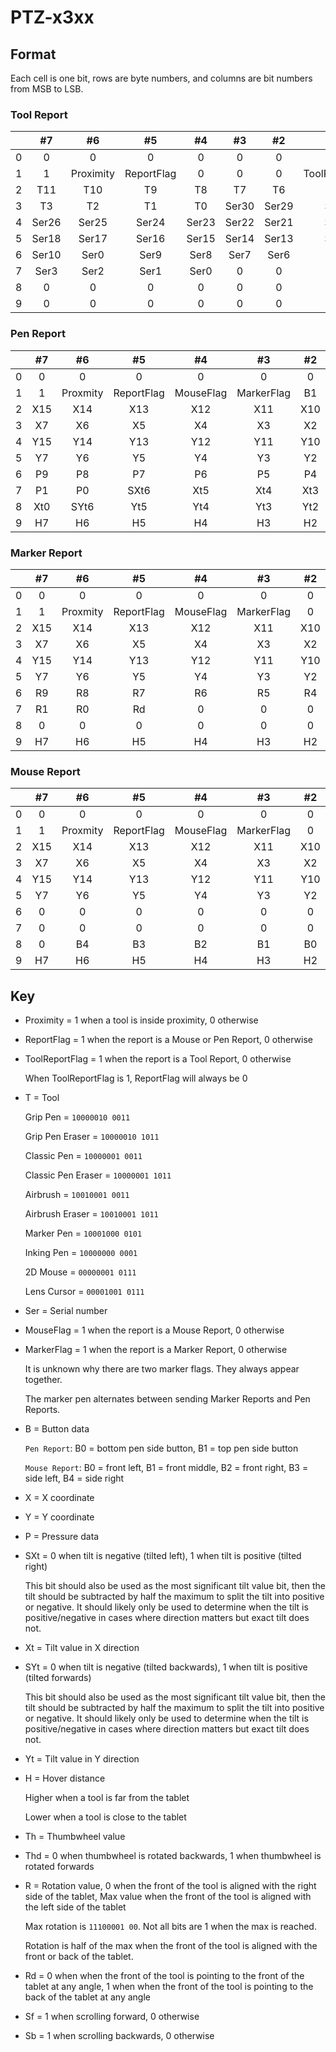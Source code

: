 # PTZ-x3xx

## Format

Each cell is one bit, rows are byte numbers, and columns are bit numbers from MSB to LSB.

### Tool Report

|   |   #7  |     #6    |     #5     |   #4  |   #3  |   #2  |       #1       |   #0  |
|:-:|:-----:|:---------:|:----------:|:-----:|:-----:|:-----:|:--------------:|:-----:|
| 0 |   0   |     0     |      0     |   0   |   0   |   0   |        1       |   0   |
| 1 |   1   | Proximity | ReportFlag |   0   |   0   |   0   | ToolReportFlag |   0   |
| 2 |  T11  |    T10    |     T9     |   T8  |   T7  |   T6  |       T5       |   T4  |
| 3 |   T3  |     T2    |     T1     |   T0  | Ser30 | Ser29 |      Ser28     | Ser27 |
| 4 | Ser26 |   Ser25   |    Ser24   | Ser23 | Ser22 | Ser21 |      Ser20     | Ser19 |
| 5 | Ser18 |   Ser17   |    Ser16   | Ser15 | Ser14 | Ser13 |      Ser12     | Ser11 |
| 6 | Ser10 |    Ser0   |    Ser9    |  Ser8 |  Ser7 |  Ser6 |      Ser5      |  Ser4 |
| 7 |  Ser3 |    Ser2   |    Ser1    |  Ser0 |   0   |   0   |        0       |   0   |
| 8 |   0   |     0     |      0     |   0   |   0   |   0   |        0       |   0   |
| 9 |   0   |     0     |      0     |   0   |   0   |   0   |        0       |   0   |

### Pen Report

|   |  #7 |    #6    |     #5     |     #4    |     #3     |  #2 |  #1 |  #0 |
|:-:|:---:|:--------:|:----------:|:---------:|:----------:|:---:|:---:|:---:|
| 0 |  0  |     0    |      0     |     0     |      0     |  0  |  1  |  0  |
| 1 |  1  | Proxmity | ReportFlag | MouseFlag | MarkerFlag |  B1 |  B0 |     |
| 2 | X15 |    X14   |     X13    |    X12    |     X11    | X10 |  X9 |  X8 |
| 3 |  X7 |    X6    |     X5     |     X4    |     X3     |  X2 |  X1 |  X0 |
| 4 | Y15 |    Y14   |     Y13    |    Y12    |     Y11    | Y10 |  Y9 |  Y8 |
| 5 |  Y7 |    Y6    |     Y5     |     Y4    |     Y3     |  Y2 |  Y1 |  Y0 |
| 6 |  P9 |    P8    |     P7     |     P6    |     P5     |  P4 |  P3 |  P2 |
| 7 |  P1 |    P0    |    SXt6    |    Xt5    |     Xt4    | Xt3 | Xt2 | Xt1 |
| 8 | Xt0 |   SYt6   |     Yt5    |    Yt4    |     Yt3    | Yt2 | Yt1 | Yt0 |
| 9 |  H7 |    H6    |     H5     |     H4    |     H3     |  H2 |  H1 |  H0 |

### Marker Report

|   |  #7 |    #6    |     #5     |     #4    |     #3     |  #2 |     #1     | #0 |
|:-:|:---:|:--------:|:----------:|:---------:|:----------:|:---:|:----------:|:--:|
| 0 |  0  |     0    |      0     |     0     |      0     |  0  |      1     |  0 |
| 1 |  1  | Proxmity | ReportFlag | MouseFlag | MarkerFlag |  0  | MarkerFlag |  0 |
| 2 | X15 |    X14   |     X13    |    X12    |     X11    | X10 |     X9     | X8 |
| 3 |  X7 |    X6    |     X5     |     X4    |     X3     |  X2 |     X1     | X0 |
| 4 | Y15 |    Y14   |     Y13    |    Y12    |     Y11    | Y10 |     Y9     | Y8 |
| 5 |  Y7 |    Y6    |     Y5     |     Y4    |     Y3     |  Y2 |     Y1     | Y0 |
| 6 |  R9 |    R8    |     R7     |     R6    |     R5     |  R4 |     R3     | R2 |
| 7 |  R1 |    R0    |     Rd     |     0     |      0     |  0  |      0     |  0 |
| 8 |  0  |     0    |      0     |     0     |      0     |  0  |      0     |  0 |
| 9 |  H7 |    H6    |     H5     |     H4    |     H3     |  H2 |     H1     | H0 |

### Mouse Report

|   |  #7 |    #6    |     #5     |     #4    |     #3     |  #2 | #1 | #0 |
|:-:|:---:|:--------:|:----------:|:---------:|:----------:|:---:|:--:|:--:|
| 0 |  0  |     0    |      0     |     0     |      0     |  0  |  1 |  0 |
| 1 |  1  | Proxmity | ReportFlag | MouseFlag | MarkerFlag |  0  |  0 |  0 |
| 2 | X15 |    X14   |     X13    |    X12    |     X11    | X10 | X9 | X8 |
| 3 |  X7 |    X6    |     X5     |     X4    |     X3     |  X2 | X1 | X0 |
| 4 | Y15 |    Y14   |     Y13    |    Y12    |     Y11    | Y10 | Y9 | Y8 |
| 5 |  Y7 |    Y6    |     Y5     |     Y4    |     Y3     |  Y2 | Y1 | Y0 |
| 6 |  0  |     0    |      0     |     0     |      0     |  0  |  0 |  0 |
| 7 |  0  |     0    |      0     |     0     |      0     |  0  |  0 |  0 |
| 8 |  0  |    B4    |     B3     |     B2    |     B1     |  B0 | Sf | Sb |
| 9 |  H7 |    H6    |     H5     |     H4    |     H3     |  H2 | H1 | H0 |

## Key

- Proximity = 1 when a tool is inside proximity, 0 otherwise

- ReportFlag = 1 when the report is a Mouse or Pen Report, 0 otherwise

- ToolReportFlag = 1 when the report is a Tool Report, 0 otherwise

    When ToolReportFlag is 1, ReportFlag will always be 0

- T = Tool

    Grip Pen = `10000010 0011`

    Grip Pen Eraser = `10000010 1011`

    Classic Pen = `10000001 0011`

    Classic Pen Eraser = `10000001 1011`

    Airbrush = `10010001 0011`

    Airbrush Eraser = `10010001 1011`

    Marker Pen = `10001000 0101`

    Inking Pen = `10000000 0001`

    2D Mouse = `00000001 0111`

    Lens Cursor = `00001001 0111`

- Ser = Serial number

- MouseFlag = 1 when the report is a Mouse Report, 0 otherwise

- MarkerFlag = 1 when the report is a Marker Report, 0 otherwise

    It is unknown why there are two marker flags. They always appear together.

    The marker pen alternates between sending Marker Reports and Pen Reports.

- B = Button data

    `Pen Report`: B0 = bottom pen side button, B1 = top pen side button

    `Mouse Report`: B0 = front left, B1 = front middle, B2 = front right, B3 = side left, B4 = side right

- X = X coordinate

- Y = Y coordinate

- P = Pressure data

- SXt = 0 when tilt is negative (tilted left), 1 when tilt is positive (tilted right)

    This bit should also be used as the most significant tilt value bit, then the tilt should be subtracted by half the maximum to split the tilt into positive or negative. It should likely only be used to determine when the tilt is positive/negative in cases where direction matters but exact tilt does not.

- Xt = Tilt value in X direction

- SYt = 0 when tilt is negative (tilted backwards), 1 when tilt is positive (tilted forwards)

    This bit should also be used as the most significant tilt value bit, then the tilt should be subtracted by half the maximum to split the tilt into positive or negative. It should likely only be used to determine when the tilt is positive/negative in cases where direction matters but exact tilt does not.

- Yt = Tilt value in Y direction

- H = Hover distance

    Higher when a tool is far from the tablet

    Lower when a tool is close to the tablet

- Th = Thumbwheel value

- Thd = 0 when thumbwheel is rotated backwards, 1 when thumbwheel is rotated forwards

- R = Rotation value, 0 when the front of the tool is aligned with the right side of the tablet, Max value when the front of the tool is aligned with the left side of the tablet

    Max rotation is `11100001 00`. Not all bits are 1 when the max is reached.
    
    Rotation is half of the max when the front of the tool is aligned with the front or back of the tablet.

- Rd = 0 when when the front of the tool is pointing to the front of the tablet at any angle, 1 when when the front of the tool is pointing to the back of the tablet at any angle

- Sf = 1 when scrolling forward, 0 otherwise

- Sb = 1 when scrolling backwards, 0 otherwise
